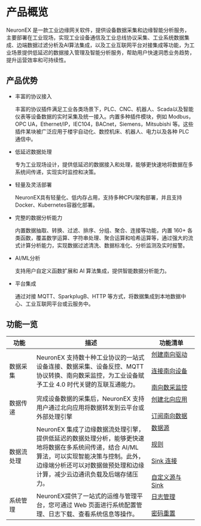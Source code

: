 # 产品概览

NeuronEX 是一款工业边缘网关软件，提供设备数据采集和边缘智能分析服务，主要部署在工业现场，实现工业设备通信及工业总线协议采集、工业系统数据集成、边端数据过滤分析及AI算法集成，以及工业互联网平台对接集成等功能，为工业场景提供低延迟的数据接入管理及智能分析服务，帮助用户快速洞悉业务趋势，提升运营效率和可持续性。


## 产品优势

- 丰富的协议接入

    丰富的协议插件满足工业各类场景下，PLC、CNC、机器人、Scada以及智能仪表等设备数据的实时采集及统一接入。内置多种插件模块，例如 Modbus，OPC UA，Ethernet/IP，IEC104，BACnet，Siemens，Mitsubishi 等。这些插件某块被广泛应用于楼宇自动化、数控机床、机器人、电力以及各种 PLC 通信中。

- 低延迟数据处理

    专为工业现场设计，提供低延迟的数据接入和处理，能够更快速地将数据在多系统间传递，实现实时监控和决策。

- 轻量及灵活部署

    NeuronEX具有轻量化、低内存占用，支持多种CPU架构部署，并且支持 Docker、Kubernetes容器化部署。

- 完整的数据分析能力

    内置数据抽取、转换、过滤、排序、分组、聚合、连接等功能，内置 160+ 各类函数，覆盖数学运算、字符串处理、聚合运算和哈希运算等，通过强大的流式计算分析能力，实现数据过滤清洗、数据标准化、分析监测及实时报警。

- AI/ML分析

    支持用户自定义函数扩展和 AI 算法集成，提供智能数据分析能力。

- 平台集成

    通过对接 MQTT、SparkplugB、HTTP 等方式，将数据集成到本地数据中心、工业互联网平台或云服务中。

## 功能一览

| <div style="width:40pt">功能</div> | 描述                                                         | <div style="width:80pt">功能清单</div>                       |
| ---------------------------------- | ------------------------------------------------------------ | ------------------------------------------------------------ |
| 数据采集                           | NeuronEX 支持数十种工业协议的一站式设备连接、数据采集、设备反控、MQTT 协议转换、南向数采监控，为工业设备赋予工业 4.0 时代关键的互联互通能力。| [创建南向驱动](./configuration/south-devices/south-devices.md)<br /><br />[连接南向设备](./configuration/groups-tags/groups-tags.md) <br /><br />[南向数采监控](./admin/monitoring.md)|
| 数据传递                           | 完成设备数据的采集后，NeuronEX 支持用户通过北向应用将数据转发到云平台或外部处理引擎 | [创建北向应用](./configuration/north-apps/north-apps.md)<br /><br />[订阅南向数据](./configuration/subscription.md) |
| 数据流处理                         | NeuronEX 集成了边缘数据流处理引擎，提供低延迟的数据处理分析，能够更快速地将数据在多系统间传递，结合 AI/ML 算法，可以实现智能决策与控制。此外，边缘端分析还可以对数据做预处理和边缘计算，减少云边通讯负载及后端存储压力。 | [数据源](./streaming-processing/source.md)<br /><br />[规则](./streaming-processing/rules.md)<br /><br />[Sink 连接](./streaming-processing/sink/sink.md)<br /><br />[自定义源与 Sink](./streaming-processing/extension.md) |
| 系统管理                           | NeuronEX提供了一站式的运维与管理平台，您可通过 Web 页面进行系统配置管理、日志下载、查看系统信息等操作。 | [日志管理](./admin/log-management.md)<br /><br />[密码重置](./admin/password.md) |
